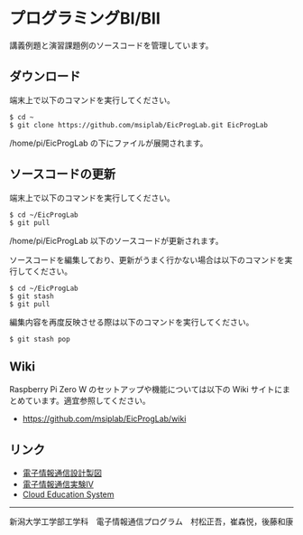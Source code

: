 
# プログラミングBI/BII

講義例題と演習課題例のソースコードを管理しています。

## ダウンロード

端末上で以下のコマンドを実行してください。

    $ cd ~
    $ git clone https://github.com/msiplab/EicProgLab.git EicProgLab

/home/pi/EicProgLab の下にファイルが展開されます。

## ソースコードの更新

端末上で以下のコマンドを実行してください。

    $ cd ~/EicProgLab
    $ git pull

/home/pi/EicProgLab 以下のソースコードが更新されます。

ソースコードを編集しており、更新がうまく行かない場合は以下のコマンドを実行してください。

    $ cd ~/EicProgLab
    $ git stash
    $ git pull

編集内容を再度反映させる際は以下のコマンドを実行してください。

    $ git stash pop

## Wiki

Raspberry Pi Zero W のセットアップや機能については以下の Wiki サイトにまとめています。適宜参照してください。

- https://github.com/msiplab/EicProgLab/wiki

## リンク

- [電子情報通信設計製図](https://github.com/msiplab/EicDesignLab)
- [電子情報通信実験Ⅳ](https://github.com/msiplab/EicEngLabIV)
- [Cloud Education System](https://www.ces-alpha.org/jp/)

***
新潟大学工学部工学科　電子情報通信プログラム　村松正吾，崔森悦，後藤和康
